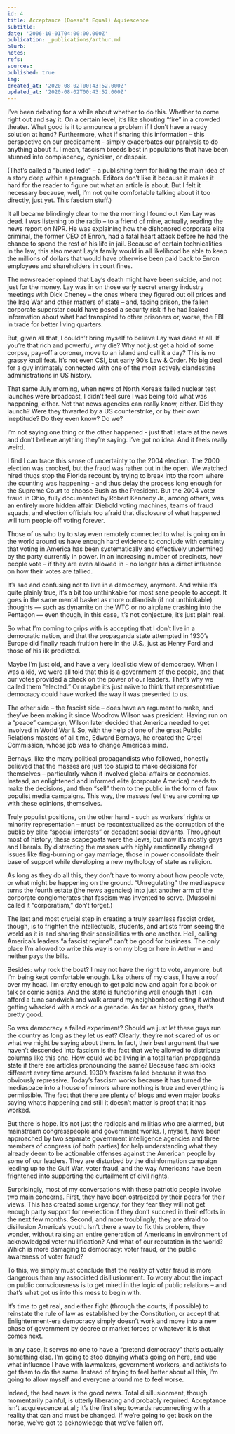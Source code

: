 ```yaml
---
id: 4
title: Acceptance (Doesn't Equal) Aquiescence
subtitle: 
date: '2006-10-01T04:00:00.000Z'
publication: _publications/arthur.md
blurb: 
notes: 
refs: 
sources: 
published: true
img: 
created_at: '2020-08-02T00:43:52.000Z'
updated_at: '2020-08-02T00:43:52.000Z'
---
```

I've been debating for a while about whether to do this. Whether to come right out and say it. On a certain level, it’s like shouting “fire” in a crowded theater. What good is it to announce a problem if I don’t have a ready solution at hand? Furthermore, what if sharing this information – this perspective on our predicament - simply exacerbates our paralysis to do anything about it. I mean, fascism breeds best in populations that have been stunned into complacency, cynicism, or despair.

(That’s called a “buried lede” – a publishing term for hiding the main idea of a story deep within a paragraph. Editors don’t like it because it makes it hard for the reader to figure out what an article is about. But I felt it necessary because, well, I’m not quite comfortable talking about it too directly, just yet. This fascism stuff.)

It all became blindingly clear to me the morning I found out Ken Lay was dead. I was listening to the radio – to a friend of mine, actually, reading the news report on NPR. He was explaining how the dishonored corporate elite criminal, the former CEO of Enron, had a fatal heart attack before he had the chance to spend the rest of his life in jail. Because of certain technicalities in the law, this also meant Lay’s family would in all likelihood be able to keep the millions of dollars that would have otherwise been paid back to Enron employees and shareholders in court fines.

The newsreader opined that Lay’s death might have been suicide, and not just for the money. Lay was in on those early secret energy industry meetings with Dick Cheney – the ones where they figured out oil prices and the Iraq War and other matters of state – and, facing prison, the fallen corporate superstar could have posed a security risk if he had leaked information about what had transpired to other prisoners or, worse, the FBI in trade for better living quarters.

But, given all that, I couldn’t bring myself to believe Lay was dead at all. If you’re that rich and powerful, why die? Why not just get a hold of some corpse, pay-off a coroner, move to an island and call it a day? This is no grassy knoll feat. It’s not even CSI, but early 90’s Law & Order. No big deal for a guy intimately connected with one of the most actively clandestine administrations in US history.

That same July morning, when news of North Korea’s failed nuclear test launches were broadcast, I didn’t feel sure I was being told what was happening, either. Not that news agencies can really know, either. Did they launch? Were they thwarted by a US counterstrike, or by their own ineptitude? Do they even know? Do we?

I’m not saying one thing or the other happened - just that I stare at the news and don’t believe anything they’re saying. I’ve got no idea. And it feels really weird.

I find I can trace this sense of uncertainty to the 2004 election. The 2000 election was crooked, but the fraud was rather out in the open. We watched hired thugs stop the Florida recount by trying to break into the room where the counting was happening - and thus delay the process long enough for the Supreme Court to choose Bush as the President. But the 2004 voter fraud in Ohio, fully documented by Robert Kennedy Jr., among others, was an entirely more hidden affair. Diebold voting machines, teams of fraud squads, and election officials too afraid that disclosure of what happened will turn people off voting forever.

Those of us who try to stay even remotely connected to what is going on in the world around us have enough hard evidence to conclude with certainty that voting in America has been systematically and effectively undermined by the party currently in power. In an increasing number of precincts, how people vote – if they are even allowed in - no longer has a direct influence on how their votes are tallied.

It’s sad and confusing not to live in a democracy, anymore. And while it’s quite plainly true, it’s a bit too unthinkable for most sane people to accept. It goes in the same mental basket as more outlandish (if not unthinkable) thoughts — such as dynamite on the WTC or no airplane crashing into the Pentagon — even though, in this case, it’s not conjecture, it’s just plain real.

So what I’m coming to grips with is accepting that I don’t live in a democratic nation, and that the propaganda state attempted in 1930’s Europe did finally reach fruition here in the U.S., just as Henry Ford and those of his ilk predicted.

Maybe I’m just old, and have a very idealistic view of democracy. When I was a kid, we were all told that this is a government of the people, and that our votes provided a check on the power of our leaders. That’s why we called them “elected.” Or maybe it’s just naïve to think that representative democracy could have worked the way it was presented to us.

The other side – the fascist side – does have an argument to make, and they’ve been making it since Woodrow Wilson was president. Having run on a “peace” campaign, Wilson later decided that America needed to get involved in World War I. So, with the help of one of the great Public Relations masters of all time, Edward Bernays, he created the Creel Commission, whose job was to change America’s mind.

Bernays, like the many political propagandists who followed, honestly believed that the masses are just too stupid to make decisions for themselves – particularly when it involved global affairs or economics. Instead, an enlightened and informed elite (corporate America) needs to make the decisions, and then “sell” them to the public in the form of faux populist media campaigns. This way, the masses feel they are coming up with these opinions, themselves.

Truly populist positions, on the other hand - such as workers’ rights or minority representation – must be recontextualized as the corruption of the public by elite “special interests” or decadent social deviants. Throughout most of history, these scapegoats were the Jews, but now it’s mostly gays and liberals. By distracting the masses with highly emotionally charged issues like flag-burning or gay marriage, those in power consolidate their base of support while developing a new mythology of state as religion.

As long as they do all this, they don’t have to worry about how people vote, or what might be happening on the ground. “Unregulating” the mediaspace turns the fourth estate (the news agencies) into just another arm of the corporate conglomerates that fascism was invented to serve. (Mussolini called it “corporatism,” don’t forget.)

The last and most crucial step in creating a truly seamless fascist order, though, is to frighten the intellectuals, students, and artists from seeing the world as it is and sharing their sensibilities with one another. Hell, calling America’s leaders “a fascist regime” can’t be good for business. The only place I’m allowed to write this way is on my blog or here in Arthur – and neither pays the bills.

Besides: why rock the boat? I may not have the right to vote, anymore, but I’m being kept comfortable enough. Like others of my class, I have a roof over my head. I’m crafty enough to get paid now and again for a book or talk or comic series. And the state is functioning well enough that I can afford a tuna sandwich and walk around my neighborhood eating it without getting whacked with a rock or a grenade. As far as history goes, that’s pretty good.

So was democracy a failed experiment? Should we just let these guys run the country as long as they let us eat? Clearly, they’re not scared of us or what we might be saying about them. In fact, their best argument that we haven’t descended into fascism is the fact that we’re allowed to distribute columns like this one. How could we be living in a totalitarian propaganda state if there are articles pronouncing the same? Because fascism looks different every time around. 1930’s fascism failed because it was too obviously repressive. Today’s fascism works because it has turned the mediaspace into a house of mirrors where nothing is true and everything is permissible. The fact that there are plenty of blogs and even major books saying what’s happening and still it doesn’t matter is proof that it has worked.

But there is hope. It’s not just the radicals and militias who are alarmed, but mainstream congresspeople and government wonks. I, myself, have been approached by two separate government intelligence agencies and three members of congress (of both parties) for help understanding what they already deem to be actionable offenses against the American people by some of our leaders. They are disturbed by the disinformation campaign leading up to the Gulf War, voter fraud, and the way Americans have been frightened into supporting the curtailment of civil rights.

Surprisingly, most of my conversations with these patriotic people involve two main concerns. First, they have been ostracized by their peers for their views. This has created some urgency, for they fear they will not get enough party support for re-election if they don’t succeed in their efforts in the next few months. Second, and more troublingly, they are afraid to disillusion America’s youth. Isn’t there a way to fix this problem, they wonder, without raising an entire generation of Americans in environment of acknowledged voter nullification? And what of our reputation in the world? Which is more damaging to democracy: voter fraud, or the public awareness of voter fraud?

To this, we simply must conclude that the reality of voter fraud is more dangerous than any associated disillusionment. To worry about the impact on public consciousness is to get mired in the logic of public relations – and that’s what got us into this mess to begin with.

It’s time to get real, and either fight (through the courts, if possible) to reinstate the rule of law as established by the Constitution, or accept that Enlightenment-era democracy simply doesn’t work and move into a new phase of government by decree or market forces or whatever it is that comes next.

In any case, it serves no one to have a “pretend democracy” that’s actually something else. I’m going to stop denying what’s going on here, and use what influence I have with lawmakers, government workers, and activists to get them to do the same. Instead of trying to feel better about all this, I’m going to allow myself and everyone around me to feel worse.

Indeed, the bad news is the good news. Total disillusionment, though momentarily painful, is utterly liberating and probably required. Acceptance isn’t acquiescence at all; it’s the first step towards reconnecting with a reality that can and must be changed. If we’re going to get back on the horse, we’ve got to acknowledge that we’ve fallen off.
